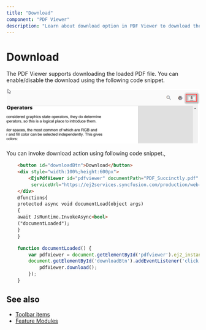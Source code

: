 ```yaml
---
title: "Download"
component: "PDF Viewer"
description: "Learn about download option in PDF Viewer to download the loaded document."
---
```

# Download

The PDF Viewer supports downloading the loaded PDF file. You can enable/disable the download using the following code snippet.

![Alt text](./images/download.png)

You can invoke download action using following code snippet.,

```html
    <button id="downloadBtn">Download</button>
    <div style="width:100%;height:600px">
        <EjsPdfViewer id="pdfviewer" documentPath="PDF_Succinctly.pdf" documentLoad="@documentLoad"
         serviceUrl="https://ej2services.syncfusion.com/production/web-services/api/pdfviewer" style="height: 640px;width: 100%" />
    </div>
    @functions{
    protected async void documentLoad(object args)
    {
    await JsRuntime.InvokeAsync<bool>
    ("documentLoaded");
    }
    }
```

```javascript
    function documentLoaded() {
        var pdfViewer = document.getElementById('pdfviewer').ej2_instances[0];
        document.getElementById('downloadBtn').addEventListener('click', function() {
            pdfViewer.download();
        });
    }
```

## See also

* [Toolbar items](./toolbar)
* [Feature Modules](./feature-module)